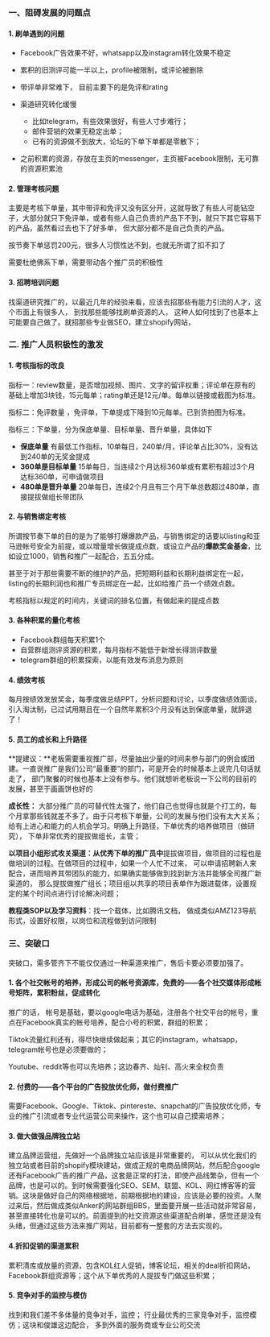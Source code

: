 ### 一、阻碍发展的问题点

#### 1. 刷单遇到的问题

- Facebook广告效果不好，whatsapp以及instagram转化效果不稳定
- 累积的旧测评可能一半以上，profile被限制，或评论被删除
-  带评单非常难下， 目前主要下的是免评和rating
- 渠道研究转化缓慢
  - 比如telegram，有些效果很好，有些人寸步难行；
  - 邮件营销的效果无稳定出单；
  - 已有的资源做不到放大，论坛的下单下单都是零散下；

- 之前积累的资源，存放在主页的messenger，主页被Facebook限制，无可靠的资源积累池

#### 2. 管理考核问题

主要是考核下单量，其中带评和免评又没有区分开，这就导致了有些人可能钻空子，大部分就只下免评单，或者有些人自己负责的产品下不到，就只下其它容易下的产品，虽然看过去也下了好多单， 但大部分都不是自己负责的产品。

按节奏下单惩罚200元，很多人习惯性达不到，也就无所谓了扣不扣了

需要杜绝佛系下单，需要带动各个推广员的积极性

#### 3. 招聘培训问题

找渠道研究推广的，以最近几年的经验来看，应该去招那些有能力引流的人才，这个市面上有很多人， 到找那些能够找刷单资源的人， 这种人如何找到了也基本上可能要自己做了。就招那些专业做SEO，建立shopify网站，

### 二. 推广人员积极性的激发

#### 1.  考核指标的改良

指标一：review数量，是否增加视频、图片、文字的留评权重；评论单在原有的基础上增加3块钱，15元每单；rating单还是12元/单。每单以链接或截图为标准。

指标二：免评数量 ，免评单，下单提成下降到10元每单。已到货拍图为标准。

指标三：下单量，分为保底单量、目标单量、晋升单量，具体如下

- **保底单量** 有最低工作指标，10单每日，240单/月，评论单占比30%，没有达到240单的无奖金提成
- **360单是目标单量** 15单每日，当连续2个月达标360单或有累积有超过3个月达标360单，可申请做项目
- **480单是晋升单量** 20单每日，连续2个月且有三个月下单总数超过480单，直接提拔做组长带团队

#### 2.  与销售绑定考核

所谓按节奏下单的目的是为了能够打爆爆款产品，与销售绑定的话要以listing和亚马逊帐号安全为前提，或以增量增长做提成点数，或设立产品的**爆款奖金基金**，比如设立1000，销售和推广一起配合，五五分成。

甚至于对于那些需要不断的维护的产品，把短期利益和长期利益绑定在一起，listing的长期利润也和推广专员绑定在一起，比如给推广员一个绩效点数。

考核指标以规定的时间内，关键词的排名位置，有做起来的提成点数

#### 3. 各种积累的量化考核

- Facebook群组每天积累1个
- 自营群组测评资源的积累，每月指标不能低于新增长得测评数量
- telegram群组的积累探索，以能有效发布消息为原则

#### 4. 绩效考核

每月按绩效发放奖金，每季度做总结PPT，分析问题和讨论，以季度做绩效面谈，引入淘汰制，已过试用期且在一个自然年累积3个月没有达到保底单量，就辞退了！ 

#### 5.  员工的成长和上升路径

**提建议：**老板需要重视推广部，尽量抽出少量的时间来参与部门的例会或团建。一直说推广是我们公司“最重要”的部门，可是开会的时候基本上说完几句话就走了， 部门聚餐的时候也基本上没有参与。他们就想听老板说一下公司的目前的发展，甚至于画画饼也好的

**成长性：** 大部分推广员的可替代性太强了，他们自己也觉得也就是个打工的，每个月拿那些钱就差不多了。由于只考核下单量，公司的发展与他们没有太大关系；给有上进心和能力的人机会学习。明确上升路径，下单优秀的培养做项目（做研究）， 下单非常优秀的提拔做组长，主管；

**以项目小组形式攻关渠道：**从**优秀下单的推广员中**提拔做项目，做项目的过程也是做培训的过程。在做项目的过程中，如果一个人忙不过来， 可以申请招聘新人来配合，进而培养其带团队的能力，如果确实能够做到找到新方法并能够全司推广新渠道的， 那么提拔做推广组长；项目组以共享的项目表单作为跟进载体，设置规定的某个时间点进行讨论解决问题；

**教程类SOP以及学习资料**：找一个载体，比如腾讯文档， 做成类似AMZ123导航形式，设置好权限，以岗位和流程做到访问限制

### 三、突破口

突破口，需多管齐下不能仅仅通过一种渠道来推广，售后卡要必须要加强了。

#### 1. 各个社交帐号的培养，形成公司的帐号资源库，免费的——各个社交媒体形成帐号矩阵，累积粉丝，促成转化

推广的话， 帐号是基础，要以google电话为基础，注册各个社交平台的帐号，重点在Facebook真实的帐号培养，配合小号的积累，群组的积累；

Tiktok流量红利还有，得尽快继续做起来；其它的instagram，whatsapp，telegram帐号也是必须要做的；

Youtube、reddit等也可以先培养；这边春齐、灿钊、高火来全权负责

#### 2. 付费的——各个平台的广告投放优化师，做付费推广

需要Facebook、Google、Tiktok、pintereste、snapchat的广告投放优化师，专业的推广引流或者专业代运营公司来操作，这个也可以自己摸索培养；

#### 3.   做大做强品牌独立站

建立品牌运营组，先做好一个品牌独立站应该是非常重要的， 可以从优化我们的独立站或者目前的shopify模块建站，做成正规的电商品牌网站，然后配合google还有Facebook广告的推广产品，这套是正常的打法，即使产品线繁杂，但有一个品牌，也是可以的。到时候需要强化SEO、SEM、联盟、KOL、网红博客等的营销。这块是做好自己的网络根据地，前期根据地的建设，应该是必要的投资。人聚过来后，然后做成类似Anker的网站群组BBS，里面要开展一些活动就非常容易，甚至直接转化也是可以的。前面提到的社交资源这些渠道配合刷单，感觉还是没有头绪，但通过这些方法来推广网站，目前都有一整套的方法去实现的。

#### 4.折扣促销的渠道累积

累积清库或放量的资源，包含KOL红人促销，博客论坛，相关的deal折扣网站，Facebook群组资源等；这个从下单优秀的人提拔专门做这些积累；

#### 5. 竞争对手的监控与模仿

找到和我们差不多体量的竞争对手，监控； 行业最优秀的三家竞争对手，监控模仿；这块和俊雄这边配合， 多到外面的服务商或专业公司交流
















